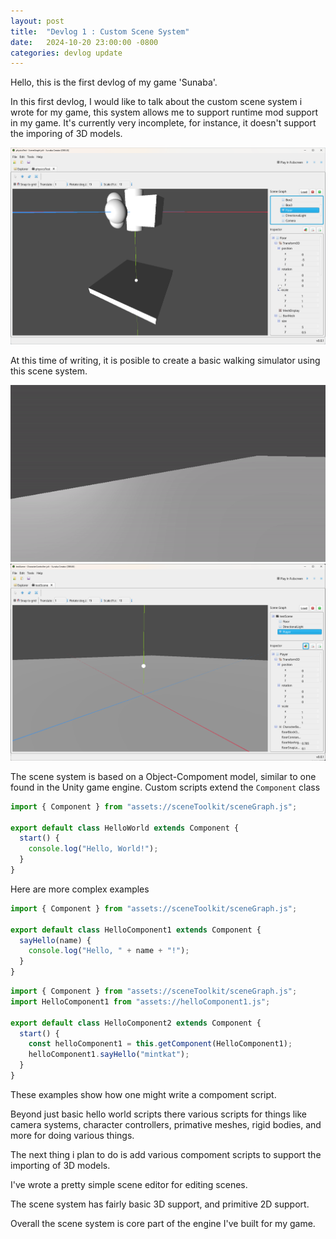 ```yaml
---
layout: post
title:  "Devlog 1 : Custom Scene System"
date:   2024-10-20 23:00:00 -0800
categories: devlog update
---
```


Hello, this is the first devlog of my game 'Sunaba'.

In this first devlog, I would like to talk about the custom scene system i wrote for my game, this system allows me to support runtime mod support in my game. It's currently very incomplete, for instance, it doesn't support the imporing of 3D models.

![](/assets/images/Screenshot_2024-10-20_193137.png)

At this time of writing, it is posible to create a basic walking simulator using this scene system.

![](/assets/images/devlog-walking-simulator.gif)
![](/assets/images/Screenshot_2024-10-20_200001.png)

The scene system is based on a Object-Compoment model, similar to one found in the Unity game engine. Custom scripts extend the `Component` class

```js
import { Component } from "assets://sceneToolkit/sceneGraph.js";

export default class HelloWorld extends Component {
  start() {
    console.log("Hello, World!");
  }
}
```

Here are more complex examples

```js
import { Component } from "assets://sceneToolkit/sceneGraph.js";

export default class HelloComponent1 extends Component {
  sayHello(name) {
    console.log("Hello, " + name + "!");
  }
}
```
```js
import { Component } from "assets://sceneToolkit/sceneGraph.js";
import HelloComponent1 from "assets://helloComponent1.js";

export default class HelloComponent2 extends Component {
  start() {
    const helloComponent1 = this.getComponent(HelloComponent1);
    helloComponent1.sayHello("mintkat");
  }
}
```

These examples show how one might write a compoment script. 


Beyond just basic hello world scripts there various scripts for things like camera systems, character controllers, primative meshes, rigid bodies, and more for doing various things. 

The next thing i plan to do is add various compoment scripts to support the importing of 3D models.

I've wrote a pretty simple scene editor for editing scenes.

The scene system has fairly basic 3D support, and primitive 2D support.

Overall the scene system is core part of the engine I've built for my game.
